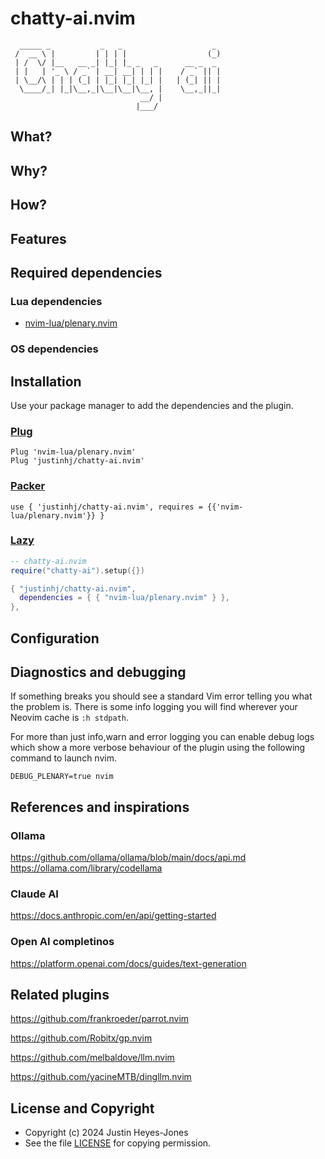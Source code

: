 # chatty-ai.nvim

```
  _____ _           _   _                    _ 
 /  __ \ |         | | | |                  (_)
 | /  \/ |__   __ _| |_| |_ _   _      __ _  _ 
 | |   | '_ \ / _` | __| __| | | |    / _` || |
 | \__/\ | | | (_| | |_| |_| |_| |   | (_| || |
  \____/_| |_|\__,_|\__|\__|\__, |    \__,_||_|
                             __/ |             
                            |___/              
```

## What?

## Why?

## How?

## Features

## Required dependencies
### Lua dependencies
- [nvim-lua/plenary.nvim](https://github.com/nvim-lua/plenary.nvim)

### OS dependencies

## Installation
Use your package manager to add the dependencies and the plugin. 

### [Plug](https://github.com/junegunn/vim-plug)

```
Plug 'nvim-lua/plenary.nvim'
Plug 'justinhj/chatty-ai.nvim'
```

### [Packer](https://github.com/wbthomason/packer.nvim)

```
use { 'justinhj/chatty-ai.nvim', requires = {{'nvim-lua/plenary.nvim'}} }
```

### [Lazy](https://github.com/folke/lazy.nvim)

``` lua
-- chatty-ai.nvim
require("chatty-ai").setup({})

{ "justinhj/chatty-ai.nvim",
  dependencies = { { "nvim-lua/plenary.nvim" } },
},
```

## Configuration


## Diagnostics and debugging
If something breaks you should see a standard Vim error telling you what the problem is. There is some info logging you will find wherever your Neovim cache is `:h stdpath`.

For more than just info,warn and error logging you can enable debug logs which show a more verbose behaviour of the plugin using the following command to launch nvim.

`DEBUG_PLENARY=true nvim`

## References and inspirations

### Ollama

https://github.com/ollama/ollama/blob/main/docs/api.md
https://ollama.com/library/codellama

### Claude AI

https://docs.anthropic.com/en/api/getting-started

### Open AI completinos

https://platform.openai.com/docs/guides/text-generation

## Related plugins

https://github.com/frankroeder/parrot.nvim

https://github.com/Robitx/gp.nvim

https://github.com/melbaldove/llm.nvim

https://github.com/yacineMTB/dingllm.nvim

## License and Copyright

- Copyright (c) 2024 Justin Heyes-Jones
- See the file [LICENSE](LICENSE) for copying permission.
